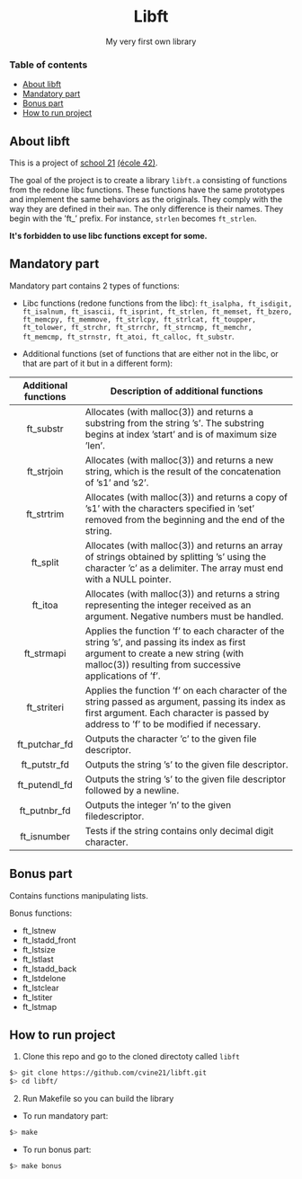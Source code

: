 <div id="header" align="center">
  <h1>
    Libft
  </h1>
  <p>My very first own library</p>
</div>

### Table of contents
- [About libft](#about-libft)
- [Mandatory part](#mandatory-part)
- [Bonus part](#bonus-part)
- [How to run project](#how-to-run-project)

## About libft
This is a project of [school 21][1] [(école 42)][2].

The goal of the project is to create a library `libft.a` consisting of functions from the redone libc functions. These functions have the same prototypes and implement the same behaviors as the originals. They comply with the way they are defined in their `man`. The only difference is their names. They begin with the ’ft_’ prefix. For instance, `strlen` becomes `ft_strlen`.

**It's forbidden to use libc functions except for some.**

## Mandatory part
Mandatory part contains 2 types of functions:
* Libc functions (redone functions from the libc): `ft_isalpha, ft_isdigit, ft_isalnum, ft_isascii, ft_isprint, ft_strlen, ft_memset, ft_bzero, ft_memcpy, ft_memmove, ft_strlcpy, ft_strlcat, ft_toupper, ft_tolower, ft_strchr, ft_strrchr, ft_strncmp, ft_memchr, ft_memcmp, ft_strnstr, ft_atoi, ft_calloc, ft_substr`.

- Additional functions (set of functions that are either not in the libc,
or that are part of it but in a different form):

|Additional functions|Description of additional functions|
|:------------------:|-----------------------------------|
|ft_substr           |Allocates (with malloc(3)) and returns a substring from the string ’s’. The substring begins at index ’start’ and is of maximum size ’len’.|
|ft_strjoin          |Allocates (with malloc(3)) and returns a new string, which is the result of the concatenation of ’s1’ and ’s2’.|
|ft_strtrim          |Allocates (with malloc(3)) and returns a copy of ’s1’ with the characters specified in ’set’ removed from the beginning and the end of the string.|
|ft_split            |Allocates (with malloc(3)) and returns an array of strings obtained by splitting ’s’ using the character ’c’ as a delimiter. The array must end with a NULL pointer.|
|ft_itoa             |Allocates (with malloc(3)) and returns a string representing the integer received as an argument. Negative numbers must be handled.|
|ft_strmapi          |Applies the function ’f’ to each character of the string ’s’, and passing its index as first argument to create a new string (with malloc(3)) resulting from successive applications of ’f’.|
|ft_striteri         |Applies the function ’f’ on each character of the string passed as argument, passing its index as first argument. Each character is passed by address to ’f’ to be modified if necessary.|
|ft_putchar_fd       |Outputs the character ’c’ to the given file descriptor.|
|ft_putstr_fd        |Outputs the string ’s’ to the given file descriptor.|
|ft_putendl_fd       |Outputs the string ’s’ to the given file descriptor followed by a newline.|
|ft_putnbr_fd        |Outputs the integer ’n’ to the given filedescriptor.|
|ft_isnumber         |Tests if the string contains only decimal digit character.|

## Bonus part
Contains functions manipulating lists.

Bonus functions:

- ft_lstnew
- ft_lstadd_front
- ft_lstsize
- ft_lstlast
- ft_lstadd_back
- ft_lstdelone
- ft_lstclear
- ft_lstiter
- ft_lstmap

## How to run project

1. Clone this repo and go to the cloned directoty called `libft`
``` sh
$> git clone https://github.com/cvine21/libft.git
$> cd libft/
```
2. Run Makefile so you can build the library

- To run mandatory part:
``` sh
$> make
```
- To run bonus part:
``` sh
$> make bonus
```

[1]:https://clck.ru/YBUJq
[2]:https://42.fr/en/homepage/
